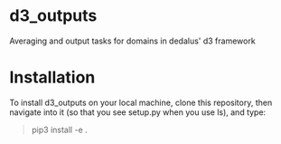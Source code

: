 # d3_outputs
Averaging and output tasks for domains in dedalus' d3 framework

# Installation
To install d3_outputs on your local machine, clone this repository, then navigate into it (so that you see setup.py when you use ls), and type:

> pip3 install -e .
